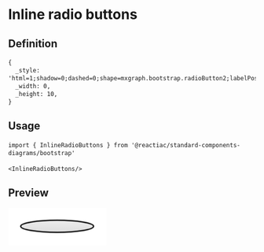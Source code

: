 # Inline radio buttons

## Definition

```
{
  _style: 'html=1;shadow=0;dashed=0;shape=mxgraph.bootstrap.radioButton2;labelPosition=right;verticalLabelPosition=middle;align=left;verticalAlign=middle;gradientColor=#DEDEDE;fillColor=#EDEDED;checked=0;spacing=5;checkedFill=#0085FC;checkedStroke=#ffffff;',
  _width: 0,
  _height: 10,
}
```

## Usage

```
import { InlineRadioButtons } from '@reactiac/standard-components-diagrams/bootstrap'

<InlineRadioButtons/>
```

## Preview

<img src="./inline-radio-buttons.png" width="200"/>
